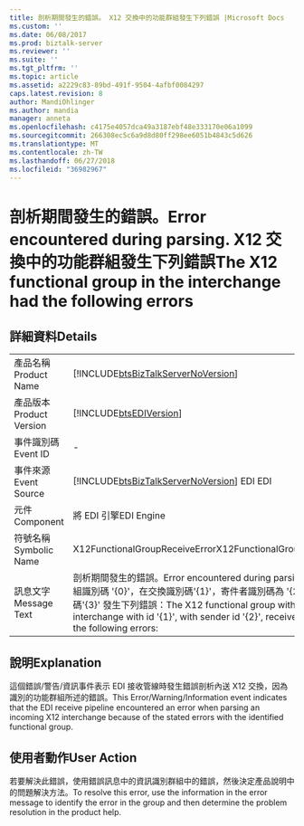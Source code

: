 ```yaml
---
title: 剖析期間發生的錯誤。 X12 交換中的功能群組發生下列錯誤 |Microsoft Docs
ms.custom: ''
ms.date: 06/08/2017
ms.prod: biztalk-server
ms.reviewer: ''
ms.suite: ''
ms.tgt_pltfrm: ''
ms.topic: article
ms.assetid: a2229c83-89bd-491f-9504-4afbf0084297
caps.latest.revision: 8
author: MandiOhlinger
ms.author: mandia
manager: anneta
ms.openlocfilehash: c4175e4057dca49a3187ebf48e333170e06a1099
ms.sourcegitcommit: 266308ec5c6a9d8d80ff298ee6051b4843c5d626
ms.translationtype: MT
ms.contentlocale: zh-TW
ms.lasthandoff: 06/27/2018
ms.locfileid: "36982967"
---
```

# <a name="error-encountered-during-parsing-the-x12-functional-group-in-the-interchange-had-the-following-errors"></a><span data-ttu-id="2b604-103">剖析期間發生的錯誤。</span><span class="sxs-lookup"><span data-stu-id="2b604-103">Error encountered during parsing.</span></span> <span data-ttu-id="2b604-104">X12 交換中的功能群組發生下列錯誤</span><span class="sxs-lookup"><span data-stu-id="2b604-104">The X12 functional group in the interchange had the following errors</span></span>
## <a name="details"></a><span data-ttu-id="2b604-105">詳細資料</span><span class="sxs-lookup"><span data-stu-id="2b604-105">Details</span></span>  
  
|                 |                                                                                                                                                                           |
|-----------------|---------------------------------------------------------------------------------------------------------------------------------------------------------------------------|
|  <span data-ttu-id="2b604-106">產品名稱</span><span class="sxs-lookup"><span data-stu-id="2b604-106">Product Name</span></span>   |                                            [!INCLUDE[btsBizTalkServerNoVersion](../includes/btsbiztalkservernoversion-md.md)]                                             |
| <span data-ttu-id="2b604-107">產品版本</span><span class="sxs-lookup"><span data-stu-id="2b604-107">Product Version</span></span> |                                                        [!INCLUDE[btsEDIVersion](../includes/btsediversion-md.md)]                                                         |
|    <span data-ttu-id="2b604-108">事件識別碼</span><span class="sxs-lookup"><span data-stu-id="2b604-108">Event ID</span></span>     |                                                                                     -                                                                                     |
|  <span data-ttu-id="2b604-109">事件來源</span><span class="sxs-lookup"><span data-stu-id="2b604-109">Event Source</span></span>   |                                          [!INCLUDE[btsBizTalkServerNoVersion](../includes/btsbiztalkservernoversion-md.md)]<span data-ttu-id="2b604-110"> EDI</span><span class="sxs-lookup"><span data-stu-id="2b604-110"> EDI</span></span>                                           |
|    <span data-ttu-id="2b604-111">元件</span><span class="sxs-lookup"><span data-stu-id="2b604-111">Component</span></span>    |                                                                                <span data-ttu-id="2b604-112">將 EDI 引擎</span><span class="sxs-lookup"><span data-stu-id="2b604-112">EDI Engine</span></span>                                                                                 |
|  <span data-ttu-id="2b604-113">符號名稱</span><span class="sxs-lookup"><span data-stu-id="2b604-113">Symbolic Name</span></span>  |                                                                      <span data-ttu-id="2b604-114">X12FunctionalGroupReceiveError</span><span class="sxs-lookup"><span data-stu-id="2b604-114">X12FunctionalGroupReceiveError</span></span>                                                                       |
|  <span data-ttu-id="2b604-115">訊息文字</span><span class="sxs-lookup"><span data-stu-id="2b604-115">Message Text</span></span>   | <span data-ttu-id="2b604-116">剖析期間發生的錯誤。</span><span class="sxs-lookup"><span data-stu-id="2b604-116">Error encountered during parsing.</span></span> <span data-ttu-id="2b604-117">X12 功能群組識別碼 '{0}'，在交換識別碼'{1}'，寄件者識別碼為 '{2}'，接收者識別碼'{3}' 發生下列錯誤：</span><span class="sxs-lookup"><span data-stu-id="2b604-117">The X12 functional group with id '{0}', in interchange with id '{1}', with sender id '{2}', receiver id '{3}' had the following errors:</span></span> |
  
## <a name="explanation"></a><span data-ttu-id="2b604-118">說明</span><span class="sxs-lookup"><span data-stu-id="2b604-118">Explanation</span></span>  
 <span data-ttu-id="2b604-119">這個錯誤/警告/資訊事件表示 EDI 接收管線時發生錯誤剖析內送 X12 交換，因為識別的功能群組所述的錯誤。</span><span class="sxs-lookup"><span data-stu-id="2b604-119">This Error/Warning/Information event indicates that the EDI receive pipeline encountered an error when parsing an incoming X12 interchange because of the stated errors with the identified functional group.</span></span>  
  
## <a name="user-action"></a><span data-ttu-id="2b604-120">使用者動作</span><span class="sxs-lookup"><span data-stu-id="2b604-120">User Action</span></span>  
 <span data-ttu-id="2b604-121">若要解決此錯誤，使用錯誤訊息中的資訊識別群組中的錯誤，然後決定產品說明中的問題解決方法。</span><span class="sxs-lookup"><span data-stu-id="2b604-121">To resolve this error, use the information in the error message to identify the error in the group and then determine the problem resolution in the product help.</span></span>